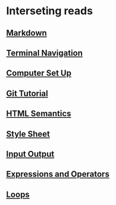 # Interseting reads

## [Markdown](https://www.markdownguide.org/basic-syntax/)

## [Terminal Navigation](https://ryanstutorials.net/linuxtutorial/navigation.php)

## [Computer Set Up](https://codefellows.github.io/setup-guide/)

## [Git Tutorial](https://blog.udemy.com/git-tutorial-a-comprehensive-guide/)

## [HTML Semantics](https://developer.mozilla.org/en-US/docs/Glossary/Semantics)

## [Style Sheet](https://developer.mozilla.org/en-US/docs/Web/CSS/Reference)

## [Input Output](https://code-maven.com/javascript-input-with-prompt-and-confirm)

## [Expressions and Operators](https://developer.mozilla.org/en-US/docs/Web/JavaScript/Guide/Expressions_and_Operators)

## [Loops](https://developer.mozilla.org/en-US/docs/Web/JavaScript/Guide/Loops_and_iteration)